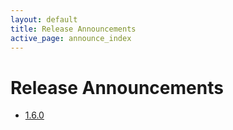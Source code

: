 ```yaml
---
layout: default
title: Release Announcements
active_page: announce_index
---
```


# Release Announcements

* [1.6.0](1.6.0.html)
